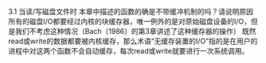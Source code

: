 3.1 当读/写磁盘文件时 本章中描述的函数的确是不带缓冲机制的吗？请说明原因
所有的磁盘I/O都要经过内核的块缓存器，唯一例外的是对原始磁盘设备的I/O，但是我们不考虑这种情况（Bach〔1986〕的第3章讲述了这种缓存器的操作）
既然read或write的数据都要被内核缓存，那么术语“无缓存装置的I/O”指的是在用户的进程中对这两个函数不会自动缓存，每次read或write就要进行一次系统调用。
